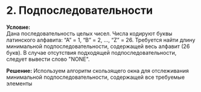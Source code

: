 # 2. Подпоследовательности

**Условие:**  
Дана последовательность целых чисел.
Числа кодируют буквы латинского
алфавита: “А” = 1, “B” = 2, ..., “Z” = 26.
Требуется найти длину минимальной
подпоследовательности, содержащей
весь алфавит (26 букв). В случае
отсутствия подходящей подпоследовательности, следует вывести слово "NONE".

**Решение:**
Используем алгоритм скользящего окна для отслеживания минимальной подпоследовательности, содержащей все требуемые элементы
